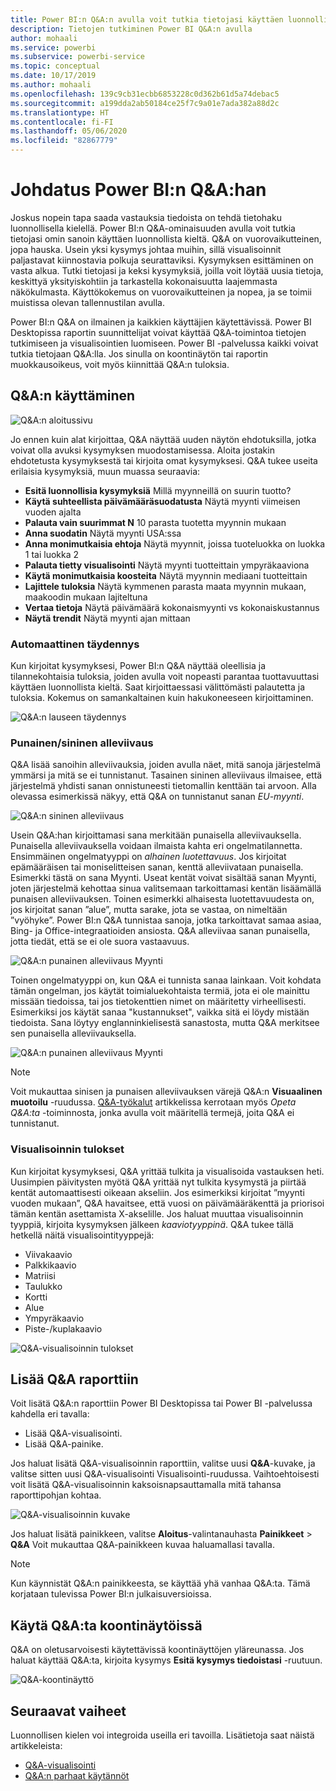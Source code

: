 ```yaml
---
title: Power BI:n Q&A:n avulla voit tutkia tietojasi käyttäen luonnollista kieltä
description: Tietojen tutkiminen Power BI Q&A:n avulla
author: mohaali
ms.service: powerbi
ms.subservice: powerbi-service
ms.topic: conceptual
ms.date: 10/17/2019
ms.author: mohaali
ms.openlocfilehash: 139c9cb31ecbb6853228c0d362b61d5a74debac5
ms.sourcegitcommit: a199dda2ab50184ce25f7c9a01e7ada382a88d2c
ms.translationtype: HT
ms.contentlocale: fi-FI
ms.lasthandoff: 05/06/2020
ms.locfileid: "82867779"
---
```

# <a name="intro-to-power-bi-qa"></a>Johdatus Power BI:n Q&A:han

Joskus nopein tapa saada vastauksia tiedoista on tehdä tietohaku luonnollisella kielellä. Power BI:n Q&A-ominaisuuden avulla voit tutkia tietojasi omin sanoin käyttäen luonnollista kieltä. Q&A on vuorovaikutteinen, jopa hauska. Usein yksi kysymys johtaa muihin, sillä visualisoinnit paljastavat kiinnostavia polkuja seurattaviksi. Kysymyksen esittäminen on vasta alkua. Tutki tietojasi ja keksi kysymyksiä, joilla voit löytää uusia tietoja, keskittyä yksityiskohtiin ja tarkastella kokonaisuutta laajemmasta näkökulmasta. Käyttökokemus on vuorovaikutteinen ja nopea, ja se toimii muistissa olevan tallennustilan avulla. 

Power BI:n Q&A on ilmainen ja kaikkien käyttäjien käytettävissä. Power BI Desktopissa raportin suunnittelijat voivat käyttää Q&A-toimintoa tietojen tutkimiseen ja visualisointien luomiseen. Power BI -palvelussa kaikki voivat tutkia tietojaan Q&A:lla. Jos sinulla on koontinäytön tai raportin muokkausoikeus, voit myös kiinnittää Q&A:n tuloksia.

## <a name="how-to-use-qa"></a>Q&A:n käyttäminen

![Q&A:n aloitussivu](media/qna-visual.png)

Jo ennen kuin alat kirjoittaa, Q&A näyttää uuden näytön ehdotuksilla, jotka voivat olla avuksi kysymyksen muodostamisessa. Aloita jostakin ehdotetusta kysymyksestä tai kirjoita omat kysymyksesi. Q&A tukee useita erilaisia kysymyksiä, muun muassa seuraavia:

- **Esitä luonnollisia kysymyksiä** Millä myynneillä on suurin tuotto?
- **Käytä suhteellista päivämääräsuodatusta** Näytä myynti viimeisen vuoden ajalta
- **Palauta vain suurimmat N** 10 parasta tuotetta myynnin mukaan
- **Anna suodatin** Näytä myynti USA:ssa
- **Anna monimutkaisia ehtoja** Näytä myynnit, joissa tuoteluokka on luokka 1 tai luokka 2
- **Palauta tietty visualisointi** Näytä myynti tuotteittain ympyräkaaviona
- **Käytä monimutkaisia koosteita** Näytä myynnin mediaani tuotteittain
- **Lajittele tuloksia** Näytä kymmenen parasta maata myynnin mukaan, maakoodin mukaan lajiteltuna
- **Vertaa tietoja** Näytä päivämäärä kokonaismyynti vs kokonaiskustannus
- **Näytä trendit** Näytä myynti ajan mittaan

### <a name="autocomplete"></a>Automaattinen täydennys

Kun kirjoitat kysymyksesi, Power BI:n Q&A näyttää oleellisia ja tilannekohtaisia tuloksia, joiden avulla voit nopeasti parantaa tuottavuuttasi käyttäen luonnollista kieltä. Saat kirjoittaessasi välittömästi palautetta ja tuloksia. Kokemus on samankaltainen kuin hakukoneeseen kirjoittaminen.

![Q&A:n lauseen täydennys](media/qna-suggestion-phrase-completion.png)

### <a name="redblue-underlines"></a>Punainen/sininen alleviivaus

Q&A lisää sanoihin alleviivauksia, joiden avulla näet, mitä sanoja järjestelmä ymmärsi ja mitä se ei tunnistanut. Tasainen sininen alleviivaus ilmaisee, että järjestelmä yhdisti sanan onnistuneesti tietomallin kenttään tai arvoon. Alla olevassa esimerkissä näkyy, että Q&A on tunnistanut sanan *EU-myynti*.

![Q&A:n sininen alleviivaus](media/qna-blue-underline.png)

Usein Q&A:han kirjoittamasi sana merkitään punaisella alleviivauksella. Punaisella alleviivauksella voidaan ilmaista kahta eri ongelmatilannetta. Ensimmäinen ongelmatyyppi on *alhainen luotettavuus*. Jos kirjoitat epämääräisen tai moniselitteisen sanan, kenttä alleviivataan punaisella. Esimerkki tästä on sana Myynti. Useat kentät voivat sisältää sanan Myynti, joten järjestelmä kehottaa sinua valitsemaan tarkoittamasi kentän lisäämällä punaisen alleviivauksen. Toinen esimerkki alhaisesta luotettavuudesta on, jos kirjoitat sanan ”alue”, mutta sarake, jota se vastaa, on nimeltään ”vyöhyke”. Power BI:n Q&A tunnistaa sanoja, jotka tarkoittavat samaa asiaa, Bing- ja Office-integraatioiden ansiosta. Q&A alleviivaa sanan punaisella, jotta tiedät, että se ei ole suora vastaavuus.

![Q&A:n punainen alleviivaus Myynti](media/qna-red-underline-sales.png)

Toinen ongelmatyyppi on, kun Q&A ei tunnista sanaa lainkaan. Voit kohdata tämän ongelman, jos käytät toimialuekohtaista termiä, jota ei ole mainittu missään tiedoissa, tai jos tietokenttien nimet on määritetty virheellisesti. Esimerkiksi jos käytät sanaa "kustannukset", vaikka sitä ei löydy mistään tiedoista. Sana löytyy englanninkielisestä sanastosta, mutta Q&A merkitsee sen punaisella alleviivauksella.

![Q&A:n punainen alleviivaus Myynti](media/qna-red-underline-costs.png)

> [!NOTE]
> Voit mukauttaa sinisen ja punaisen alleviivauksen värejä Q&A:n **Visuaalinen muotoilu** -ruudussa. [Q&A-työkalut](q-and-a-tooling-teach-q-and-a.md) artikkelissa kerrotaan myös *Opeta Q&A:ta* -toiminnosta, jonka avulla voit määritellä termejä, joita Q&A ei tunnistanut.

### <a name="visualization-results"></a>Visualisoinnin tulokset

Kun kirjoitat kysymyksesi, Q&A yrittää tulkita ja visualisoida vastauksen heti. Uusimpien päivitysten myötä Q&A yrittää nyt tulkita kysymystä ja piirtää kentät automaattisesti oikeaan akseliin. Jos esimerkiksi kirjoitat ”myynti vuoden mukaan”, Q&A havaitsee, että vuosi on päivämääräkenttä ja priorisoi tämän kentän asettamista X-akselille. Jos haluat muuttaa visualisoinnin tyyppiä, kirjoita kysymyksen jälkeen *kaaviotyyppinä*. Q&A tukee tällä hetkellä näitä visualisointityyppejä:

- Viivakaavio
- Palkkikaavio
- Matriisi
- Taulukko
- Kortti
- Alue
- Ympyräkaavio
- Piste-/kuplakaavio
 
![Q&A-visualisoinnin tulokset](media/qna-visual-results-date.png)

## <a name="add-qa-to-a-report"></a>Lisää Q&A raporttiin

Voit lisätä Q&A:n raporttiin Power BI Desktopissa tai Power BI -palvelussa kahdella eri tavalla:

- Lisää Q&A-visualisointi.
- Lisää Q&A-painike.

Jos haluat lisätä Q&A-visualisoinnin raporttiin, valitse uusi **Q&A**-kuvake, ja valitse sitten uusi Q&A-visualisointi Visualisointi-ruudussa. Vaihtoehtoisesti voit lisätä Q&A-visualisoinnin kaksoisnapsauttamalla mitä tahansa raporttipohjan kohtaa.

![Q&A-visualisoinnin kuvake](media/qna-visual-icon.png)

Jos haluat lisätä painikkeen, valitse **Aloitus**-valintanauhasta **Painikkeet** > **Q&A** Voit mukauttaa Q&A-painikkeen kuvaa haluamallasi tavalla.

> [!NOTE]
> Kun käynnistät Q&A:n painikkeesta, se käyttää yhä vanhaa Q&A:ta. Tämä korjataan tulevissa Power BI:n julkaisuversioissa.

## <a name="use-qa-for-dashboards"></a>Käytä Q&A:ta koontinäytöissä

Q&A on oletusarvoisesti käytettävissä koontinäyttöjen yläreunassa. Jos haluat käyttää Q&A:ta, kirjoita kysymys **Esitä kysymys tiedoistasi** -ruutuun.

![Q&A-koontinäyttö](media/qna-dashboard.png)

## <a name="next-steps"></a>Seuraavat vaiheet

Luonnollisen kielen voi integroida useilla eri tavoilla. Lisätietoja saat näistä artikkeleista:

* [Q&A-visualisointi](../visuals/power-bi-visualization-q-and-a.md)
* [Q&A:n parhaat käytännöt](q-and-a-best-practices.md)
